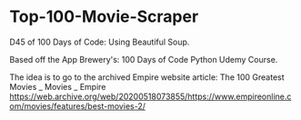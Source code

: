 # Top-100-Movie-Scraper
D45 of 100 Days of Code: Using Beautiful Soup.

Based off the App Brewery's: 100 Days of Code Python Udemy Course.

The idea is to go to the archived Empire website article: The 100 Greatest Movies _ Movies _ Empire
https://web.archive.org/web/20200518073855/https://www.empireonline.com/movies/features/best-movies-2/


